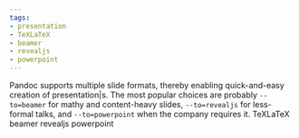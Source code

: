 ```yaml
---
tags:
- presentation
- TeXLaTeX
- beamer
- revealjs
- powerpoint
---
```


Pandoc supports multiple slide formats, thereby enabling quick-and-easy
creation of presentation\|s. The most popular choices are probably
`--to=beamer` for mathy and content-heavy slides, `--to=revealjs` for
less-formal talks, and `--to=powerpoint` when the company requires it.
TeXLaTeX beamer revealjs powerpoint
